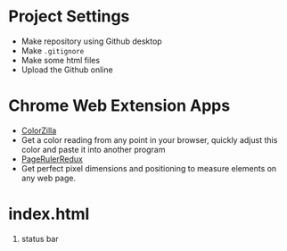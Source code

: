 # Project Settings 
- Make repository using Github desktop
- Make `.gitignore`
- Make some html files
- Upload the Github online

# Chrome Web Extension Apps

- [ColorZilla](https://chrome.google.com/webstore/detail/colorzilla/bhlhnicpbhignbdhedgjhgdocnmhomnp?hl=en)
 - Get a color reading from any point in your browser, quickly adjust this color and paste it into another program 
- [PageRulerRedux](https://chrome.google.com/webstore/detail/page-ruler-redux/giejhjebcalaheckengmchjekofhhmal?hl=en)
 - Get perfect pixel dimensions and positioning to measure elements on any web page. 

# index.html
1. status bar

